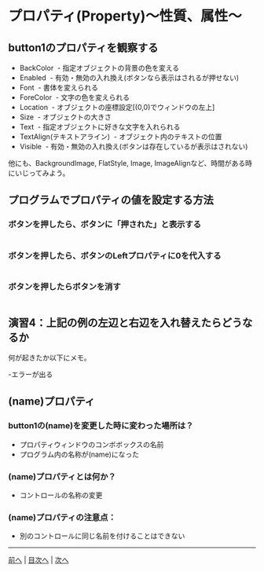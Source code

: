 # プロパティ(Property)～性質、属性～

## button1のプロパティを観察する

- BackColor
  - 指定オブジェクトの背景の色を変える
- Enabled
  - 有効・無効の入れ換え(ボタンなら表示はされるが押せない)
- Font
  - 書体を変えられる
- ForeColor
  - 文字の色を変えられる
- Location
  - オブジェクトの座標設定[(0,0)でウィンドウの左上]
- Size
  - オブジェクトの大きさ
- Text
  - 指定オブジェクトに好きな文字を入れられる
- TextAlign(テキストアライン)
  - オブジェクト内のテキストの位置
- Visible
  - 有効・無効の入れ換え(ボタンは存在しているが表示はされない)

他にも、BackgroundImage, FlatStyle, Image, ImageAlignなど、時間がある時にいじってみよう。

## プログラムでプロパティの値を設定する方法
### ボタンを押したら、ボタンに「押された」と表示する
``` button1.Text = "押された";
```

### ボタンを押したら、ボタンのLeftプロパティに0を代入する
``` button1.Left = 0;
```

### ボタンを押したらボタンを消す
```button1.Visible = false;
```

## 演習4：上記の例の左辺と右辺を入れ替えたらどうなるか
何が起きたか以下にメモ。

-エラーが出る

## (name)プロパティ
### button1の(name)を変更した時に変わった場所は？
- プロパティウィンドウのコンボボックスの名前
- プログラム内の名称が(name)になった

### (name)プロパティとは何か？
- コントロールの名称の変更

### (name)プロパティの注意点：
 - 別のコントロールに同じ名前を付けることはできない
---

[前へ](03.md) | [目次へ](README.md#%E7%9B%AE%E6%AC%A1) | [次へ](05.md)
